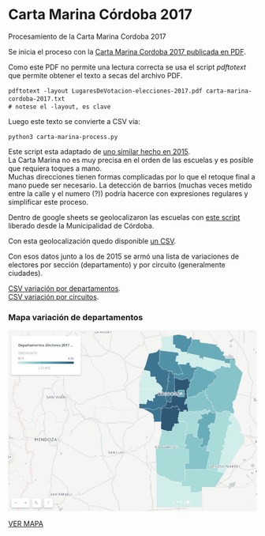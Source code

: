 # Carta Marina Córdoba 2017

Procesamiento de la Carta Marina Cordoba 2017

Se inicia el proceso con la [Carta Marina Cordoba 2017 publicada en PDF](LugaresDeVotacion-elecciones-2017.pdf).  

Como este PDF no permite una lectura correcta se usa el script _pdftotext_ que permite obtener el texto a secas del archivo PDF.  

```
pdftotext -layout LugaresDeVotacion-elecciones-2017.pdf carta-marina-cordoba-2017.txt
# notese el -layout, es clave
```
Luego este texto se convierte a CSV vía:  

```
python3 carta-marina-process.py
```
Este script esta adaptado de [uno similar hecho en 2015](https://github.com/OpenDataCordoba/elecciones2015/blob/master/resources/carta-marina/CartaMarinaProcess.py).  
La Carta Marina no es muy precisa en el orden de las escuelas y es posible que requiera toques a mano.  
Muchas direcciones tienen formas complicadas por lo que el retoque final a mano puede ser necesario. La detección de barrios (muchas veces metido entre la calle y el numero (?)) podría hacerce con expresiones regulares y simplificar este proceso.  
  

Dentro de google sheets se geolocalizaron las escuelas con [este script](https://github.com/ModernizacionMuniCBA/muni-google-util-app-scripts/tree/master/geolocalizar%20desde%20direccion) liberado desde la Municipalidad de Córdoba.  

Con esta geolocalización quedo disponible [un CSV](escuelas-elecciones-2017-cordoba-Geolocalizada.csv).  

Con esos datos junto a los de 2015 se armó una lista de variaciones de electores por sección (departamento) y por circuito (generalmente ciudades).  

[CSV variación por departamentos](Electores-2017-vs-2015-por-departamentos.csv).  
[CSV variación por circuitos](Electores-2017-vs-2015-por-Circuitos.csv).  


### Mapa variación de departamentos

![Crecimiento-padrones-por-departamentos](img/Crecimiento-padrones-por-departamentos.png)

[VER MAPA](https://hudson.carto.com/builder/bbae0c77-1d33-40e3-b8c0-4876df33a4c4/embed)